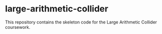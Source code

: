 # large-arithmetic-collider

This repository contains the skeleton code for the Large Arithmetic Collider coursework.
